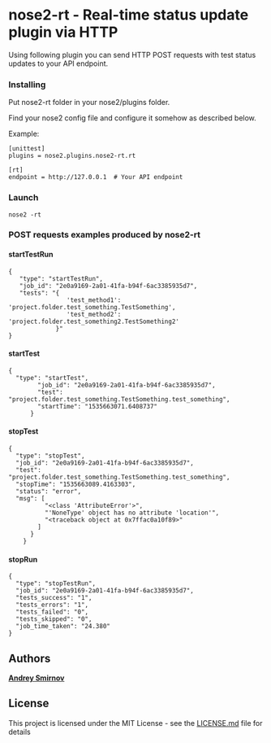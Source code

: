 # nose2-rt - Real-time status update plugin via HTTP

Using following plugin you can send HTTP POST requests with test status updates to your API endpoint.

### Installing

Put nose2-rt folder in your nose2/plugins folder.

Find your nose2 config file and configure it somehow as described below.

Example:

```
[unittest]
plugins = nose2.plugins.nose2-rt.rt

[rt]
endpoint = http://127.0.0.1  # Your API endpoint
```
### Launch
```
nose2 -rt
```

### POST requests examples produced by nose2-rt

#### startTestRun
```
{
   "type": "startTestRun",
   "job_id": "2e0a9169-2a01-41fa-b94f-6ac3385935d7",
   "tests": "{
                'test_method1': 'project.folder.test_something.TestSomething', 
                'test_method2': 'project.folder.test_something2.TestSomething2'
             }"
}
```
#### startTest
```
{
  "type": "startTest",
        "job_id": "2e0a9169-2a01-41fa-b94f-6ac3385935d7",
        "test": "project.folder.test_something.TestSomething.test_something",
        "startTime": "1535663071.6408737"
      }
```
#### stopTest
```
{
  "type": "stopTest",
  "job_id": "2e0a9169-2a01-41fa-b94f-6ac3385935d7",
  "test": "project.folder.test_something.TestSomething.test_something",
  "stopTime": "1535663089.4163303",
  "status": "error",
  "msg": [
          "<class 'AttributeError'>",
          "'NoneType' object has no attribute 'location'",
          "<traceback object at 0x7ffac0a10f89>"
        ]
      }
    }
```
#### stopRun
```
{
  "type": "stopTestRun",
  "job_id": "2e0a9169-2a01-41fa-b94f-6ac3385935d7",
  "tests_success": "1",
  "tests_errors": "1",
  "tests_failed": "0",
  "tests_skipped": "0",
  "job_time_taken": "24.380"
}
```      

## Authors

[**Andrey Smirnov**](https://github.com/and-sm)

## License

This project is licensed under the MIT License - see the [LICENSE.md](LICENSE.md) file for details


